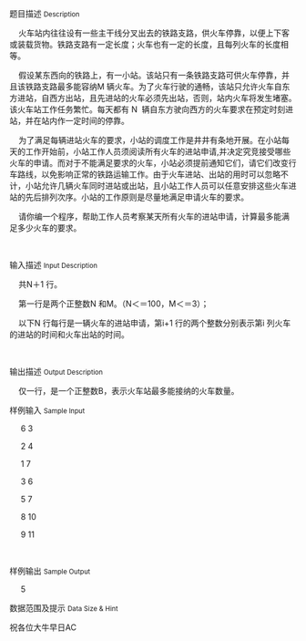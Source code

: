 <div class="panel panel-default">
<div class="area-title">
<span>
题目描述
<small>Description</small>
</span></div>
<div class="panel-body">

<p>    火车站内往往设有一些主干线分叉出去的铁路支路，供火车停靠，以便上下客或装载货物。铁路支路有一定长度；火车也有一定的长度，且每列火车的长度相等。 </p><p>    假设某东西向的铁路上，有一小站。该站只有一条铁路支路可供火车停靠，并且该铁路支路最多能容纳M 辆火车。为了火车行驶的通畅，该站只允许火车自东方进站，自西方出站，且先进站的火车必须先出站，否则，站内火车将发生堵塞。该火车站工作任务繁忙。每天都有 N  辆自东方驶向西方的火车要求在预定时刻进站，并在站内作一定时间的停靠。</p><p>    为了满足每辆进站火车的要求，小站的调度工作是井井有条地开展。在小站每天的工作开始前，小站工作人员须阅读所有火车的进站申请,并决定究竞接受哪些火车的申请。而对于不能满足要求的火车，小站必须提前通知它们，请它们改变行车路线，以免影响正常的铁路运输工作。由于火车进站、出站的用时可以忽略不计，小站允许几辆火车同时进站或出站，且小站工作人员可以任意安排这些火车进站的先后排列次序。小站的工作原则是尽量地满足申请火车的要求。 </p><p>    请你编一个程序，帮助工作人员考察某天所有火车的进站申请，计算最多能满足多少火车的要求。 </p><p><br></p>

</div>
</div>

<div class="panel panel-default">
<div class="area-title">
<span>
输入描述
<small>Input Description</small>
</span></div>
<div class="panel-body">
<p>    共N＋1 行。 </p><p>    第一行是两个正整数N 和M。（N＜＝100，M＜＝3）； </p><p>    以下N 行每行是一辆火车的进站申请，第i+1 行的两个整数分别表示第i 列火车的进站的时间和火车出站的时间。 </p><p><br></p>

</div>
</div>
<div  class="panel panel-default">
<div class="area-title">
<span>
输出描述
<small>Output Description</small>
</span></div>
<div class="panel-body">

<p>&nbsp;&nbsp;&nbsp;&nbsp;仅一行，是一个正整数B，表示火车站最多能接纳的火车数量。&nbsp;</p>

</div>
</div>


<div class="panel panel-default">
<div class="area-title">
<span>
样例输入
<small>Sample Input</small>
</span></div>
<div class="panel-body">
<p>     6 3 </p><p>     2 4 </p><p>     1 7 </p><p>     3 6 </p><p>     5 7 </p><p>     8 10 </p><p>     9 11</p><p><br></p>

</div>
</div>

<div class="panel panel-default">
<div class="area-title">
<span>
样例输出
<small>Sample Output</small>
</span></div>
<div class="panel-body">
<p>     5 </p>

</div>
</div>

<div class="panel panel-default">
<div class="area-title">
<span>
数据范围及提示
<small>Data Size & Hint</small>
</span></div>
<div class="panel-body">
<p>祝各位大牛早日AC</p>
</div>
</div>